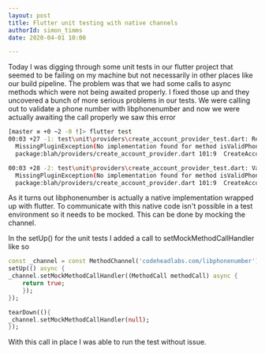 ```yaml
---
layout: post
title: Flutter unit testing with native channels
authorId: simon_timms
date: 2020-04-01 10:00

---
```


Today I was digging through some unit tests in our flutter project that seemed to be failing on my machine but not necessarily in other places like our build pipeline. The problem was that we had some calls to async methods which were not being awaited properly. I fixed those up and they uncovered a bunch of more serious problems in our tests. We were calling out to validate a phone number with libphonenumber and now we were actually awaiting the call properly we saw this error

```bash
[master ≡ +0 ~2 -0 !]> flutter test
00:03 +27 -1: test\unit\providers\create_account_provider_test.dart: Real mobile number - is valid [E]
  MissingPluginException(No implementation found for method isValidPhoneNumber on channel codeheadlabs.com/libphonenumber)
  package:blah/providers/create_account_provider.dart 101:9  CreateAccountProvider.setMobileNumber

00:03 +28 -2: test\unit\providers\create_account_provider_test.dart: Valid state if properties are valid [E]
  MissingPluginException(No implementation found for method isValidPhoneNumber on channel codeheadlabs.com/libphonenumber)
  package:blah/providers/create_account_provider.dart 101:9  CreateAccountProvider.setMobileNumber
```

As it turns out libphonenumber is actually a native implementation wrapped up with flutter. To communicate with this native code isn't possible in a test environment so it needs to be mocked. This can be done by mocking the channel. 

In the setUp() for the unit tests I added a call to setMockMethodCallHandler like so 

```dart
const _channel = const MethodChannel('codeheadlabs.com/libphonenumber');
setUp(() async {
_channel.setMockMethodCallHandler((MethodCall methodCall) async {
    return true;
    });  
});

tearDown((){
_channel.setMockMethodCallHandler(null);
});
```

With this call in place I was able to run the test without issue. 